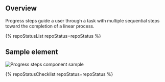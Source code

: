 ## Overview

Progress steps guide a user through a task with multiple sequential steps 
toward the completion of a linear process.

{% repoStatusList repoStatus=repoStatus %} 

## Sample element

<uxdot-example width-adjustment="687px">
  <img src="{{ './progress-steps-sample.svg' | url }}" alt="Progress steps component sample">
</uxdot-example>

{% repoStatusChecklist repoStatus=repoStatus %}
